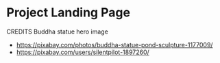# Project Landing Page

CREDITS
Buddha statue hero image
- https://pixabay.com/photos/buddha-statue-pond-sculpture-1177009/
- https://pixabay.com/users/silentpilot-1897260/ 